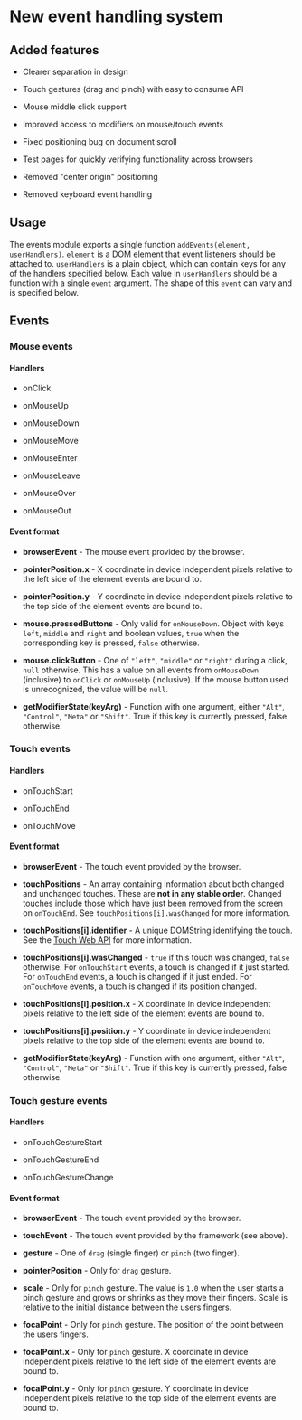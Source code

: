 # New event handling system

## Added features

 - Clearer separation in design

 - Touch gestures (drag and pinch) with easy to consume API

 - Mouse middle click support

 - Improved access to modifiers on mouse/touch events

 - Fixed positioning bug on document scroll

 - Test pages for quickly verifying functionality across browsers

 - Removed "center origin" positioning 
 
 - Removed keyboard event handling

## Usage

The events module exports a single function `addEvents(element, userHandlers)`.
`element` is a DOM element that event listeners should be attached to.
`userHandlers` is a plain object, which can contain keys for any of the handlers
specified below. Each value in `userHandlers` should be a function with a single
`event` argument. The shape of this `event` can vary and is specified below.

## Events

### Mouse events

#### Handlers

 - onClick

 - onMouseUp

 - onMouseDown

 - onMouseMove

 - onMouseEnter

 - onMouseLeave

 - onMouseOver

 - onMouseOut

#### Event format

 - **browserEvent** - The mouse event provided by the browser.

 - **pointerPosition.x** - X coordinate in device independent pixels relative to
 the left side of the element events are bound to.

 - **pointerPosition.y** - Y coordinate in device independent pixels relative to
 the top side of the element events are bound to.

 - **mouse.pressedButtons** - Only valid for `onMouseDown`. Object with keys
 `left`, `middle` and `right` and boolean values, `true` when the corresponding
 key is pressed, `false` otherwise.

 - **mouse.clickButton** - One of `"left"`, `"middle"` or `"right"` during a
 click, `null` otherwise. This has a value on all events from `onMouseDown`
 (inclusive) to `onClick` or `onMouseUp` (inclusive). If the mouse button used
 is unrecognized, the value will be `null`.

 - **getModifierState(keyArg)** - Function with one argument, either `"Alt"`,
 `"Control"`, `"Meta"` or `"Shift"`. True if this key is currently pressed,
 false otherwise.

### Touch events

#### Handlers

 - onTouchStart

 - onTouchEnd

 - onTouchMove

#### Event format

 - **browserEvent** - The touch event provided by the browser.

 - **touchPositions** - An array containing information about both changed and
 unchanged touches.  These are **not in any stable order**.  Changed touches
 include those which have just been removed from the screen on `onTouchEnd`. See
 `touchPositions[i].wasChanged` for more information.

 - **touchPositions[i].identifier** - A unique DOMString identifying the touch.
 See the [Touch Web API](https://developer.mozilla.org/en-US/docs/Web/API/Touch)
 for more information.

 - **touchPositions[i].wasChanged** - `true` if this touch was changed, `false`
 otherwise. For `onTouchStart` events, a touch is changed if it just started.
 For `onTouchEnd` events, a touch is changed if it just ended. For `onTouchMove`
 events, a touch is changed if its position changed.

 - **touchPositions[i].position.x** - X coordinate in device independent pixels
 relative to the left side of the element events are bound to.

 - **touchPositions[i].position.y** - Y coordinate in device independent pixels
 relative to the top side of the element events are bound to.

 - **getModifierState(keyArg)** - Function with one argument, either `"Alt"`,
 `"Control"`, `"Meta"` or `"Shift"`. True if this key is currently pressed,
 false otherwise.

### Touch gesture events

#### Handlers

 - onTouchGestureStart

 - onTouchGestureEnd

 - onTouchGestureChange

#### Event format

 - **browserEvent** - The touch event provided by the browser.

 - **touchEvent** - The touch event provided by the framework (see above).

 - **gesture** - One of `drag` (single finger) or `pinch` (two finger).

 - **pointerPosition** - Only for `drag` gesture.

 - **scale** - Only for `pinch` gesture. The value is `1.0` when the user starts
 a pinch gesture and grows or shrinks as they move their fingers. Scale is
 relative to the initial distance between the users fingers.

 - **focalPoint** - Only for `pinch` gesture. The position of the point between
 the users fingers.

 - **focalPoint.x** - Only for `pinch` gesture. X coordinate in device
 independent pixels relative to the left side of the element events are bound
 to.

 - **focalPoint.y** - Only for `pinch` gesture. Y coordinate in device
 independent pixels relative to the top side of the element events are bound to.
